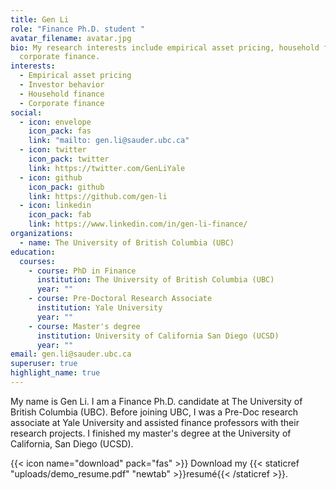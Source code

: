 ```yaml
---
title: Gen Li
role: "Finance Ph.D. student "
avatar_filename: avatar.jpg
bio: My research interests include empirical asset pricing, household finance,
  corporate finance.
interests:
  - Empirical asset pricing
  - Investor behavior
  - Household finance
  - Corporate finance
social:
  - icon: envelope
    icon_pack: fas
    link: "mailto: gen.li@sauder.ubc.ca"
  - icon: twitter
    icon_pack: twitter
    link: https://twitter.com/GenLiYale
  - icon: github
    icon_pack: github
    link: https://github.com/gen-li
  - icon: linkedin
    icon_pack: fab
    link: https://www.linkedin.com/in/gen-li-finance/
organizations:
  - name: The University of British Columbia (UBC)
education:
  courses:
    - course: PhD in Finance
      institution: The University of British Columbia (UBC)
      year: ""
    - course: Pre-Doctoral Research Associate
      institution: Yale University
      year: ""
    - course: Master's degree
      institution: University of California San Diego (UCSD)
      year: ""
email: gen.li@sauder.ubc.ca
superuser: true
highlight_name: true
---
```

My name is Gen Li. I am a Finance Ph.D. candidate at The University of British Columbia (UBC). Before joining UBC, I was a Pre-Doc research associate at Yale University and assisted finance professors with their research projects. I finished my master's degree at the University of California, San Diego (UCSD).   

{{< icon name="download" pack="fas" >}} Download my {{< staticref "uploads/demo_resume.pdf" "newtab" >}}resumé{{< /staticref >}}.